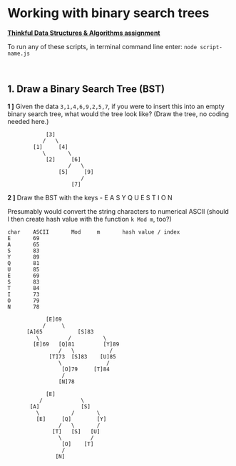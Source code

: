 # Working with binary search trees

**[Thinkful Data Structures & Algorithms assignment](https://courses.thinkful.com/dsa-v1/checkpoint/8#assignment)**

To run any of these scripts, in terminal command line enter: `node script-name.js`

<br />

## 1. Draw a Binary Search Tree (BST)

**1 ]** Given the data `3,1,4,6,9,2,5,7`, if you were to insert this into an empty binary search tree, what would the tree look like? (Draw the tree, no coding needed here.)
```
            [3]                              
           /   \                
        [1]     [4]                 
           \       \                   
            [2]     [6]   
                   /   \                
                [5]     [9]
                       /              
                    [7]
```

**2 ]** Draw the BST with the keys - E A S Y Q U E S T I O N

Presumably would convert the string characters to numerical ASCII 
(should I then create hash value with the function `k Mod m`, too?)

```
char    ASCII       Mod     m       hash value / index
E       69
A       65
S       83
Y       89
Q       81
U       85
E       69
S       83
T       84
I       73
O       79
N       78
```

```
            [E]69                              
           /     \                
      [A]65           [S]83                 
         \         /          \                   
        [E]69   [Q]81         [Y]89
                /   \           /     
             [T]73  [S]83    [U]85 
                \              /              
                 [O]79     [T]84
                 /
                [N]78 
```
```
            [E]                              
          /            \                
       [A]             [S]                 
         \          /       \                   
         [E]     [Q]        [Y]
                /   \       /     
              [T]   [S]   [U] 
                \         /              
                 [O]    [T]
                 /
               [N] 
```